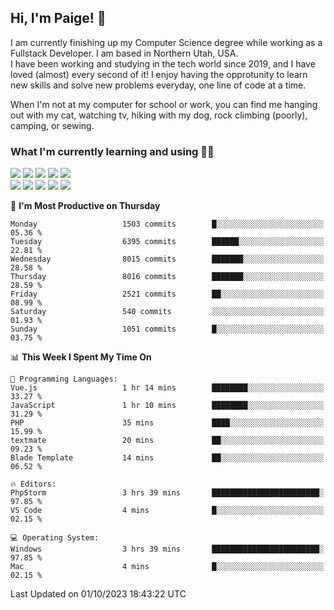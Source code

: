 ## Hi, I'm Paige! :vulcan_salute:

I am currently finishing up my Computer Science degree while working as a Fullstack Developer. I am based in Northern Utah, USA. \
I have been working and studying in the tech world since 2019, and I have loved (almost) every second of it! I enjoy having the opprotunity to learn new skills and solve new problems everyday, one line of code at a time.  

When I'm not at my computer for school or work, you can find me hanging out with my cat, watching tv, hiking with my dog, rock climbing (poorly), camping, or sewing.  

### What I'm currently learning and using :woman_technologist:
![](https://img.shields.io/badge/Laravel-FF2D20?style=for-the-badge&logo=laravel&logoColor=white) 
![](https://img.shields.io/badge/PHP-777BB4?style=for-the-badge&logo=php&logoColor=white)
![](https://img.shields.io/badge/Vue.js-35495E?style=for-the-badge&logo=vuedotjs&logoColor=4FC08D) 
![](https://img.shields.io/badge/MySQL-005C84?style=for-the-badge&logo=mysql&logoColor=white) 
![](https://img.shields.io/badge/Tailwind_CSS-38B2AC?style=for-the-badge&logo=tailwind-css&logoColor=white) \
![](https://img.shields.io/badge/Python-FFD43B?style=for-the-badge&logo=python&logoColor=blue)
![](https://img.shields.io/badge/Django-092E20?style=for-the-badge&logo=django&logoColor=green)
![](https://img.shields.io/badge/Kotlin-0095D5?&style=for-the-badge&logo=kotlin&logoColor=white)
![](https://img.shields.io/badge/Java-ED8B00?style=for-the-badge&logo=java&logoColor=white)
![](https://img.shields.io/badge/Haskell-5D4F85?style=for-the-badge&logo=haskell&logoColor=white) 

<!--START_SECTION:waka-->
📅 **I'm Most Productive on Thursday** 

```text
Monday                   1503 commits        █░░░░░░░░░░░░░░░░░░░░░░░░   05.36 % 
Tuesday                  6395 commits        ██████░░░░░░░░░░░░░░░░░░░   22.81 % 
Wednesday                8015 commits        ███████░░░░░░░░░░░░░░░░░░   28.58 % 
Thursday                 8016 commits        ███████░░░░░░░░░░░░░░░░░░   28.59 % 
Friday                   2521 commits        ██░░░░░░░░░░░░░░░░░░░░░░░   08.99 % 
Saturday                 540 commits         ░░░░░░░░░░░░░░░░░░░░░░░░░   01.93 % 
Sunday                   1051 commits        █░░░░░░░░░░░░░░░░░░░░░░░░   03.75 % 
```


📊 **This Week I Spent My Time On** 

```text
💬 Programming Languages: 
Vue.js                   1 hr 14 mins        ████████░░░░░░░░░░░░░░░░░   33.27 % 
JavaScript               1 hr 10 mins        ████████░░░░░░░░░░░░░░░░░   31.29 % 
PHP                      35 mins             ████░░░░░░░░░░░░░░░░░░░░░   15.99 % 
textmate                 20 mins             ██░░░░░░░░░░░░░░░░░░░░░░░   09.23 % 
Blade Template           14 mins             ██░░░░░░░░░░░░░░░░░░░░░░░   06.52 % 

🔥 Editors: 
PhpStorm                 3 hrs 39 mins       ████████████████████████░   97.85 % 
VS Code                  4 mins              █░░░░░░░░░░░░░░░░░░░░░░░░   02.15 % 

💻 Operating System: 
Windows                  3 hrs 39 mins       ████████████████████████░   97.85 % 
Mac                      4 mins              █░░░░░░░░░░░░░░░░░░░░░░░░   02.15 % 
```


 Last Updated on 01/10/2023 18:43:22 UTC
<!--END_SECTION:waka-->
